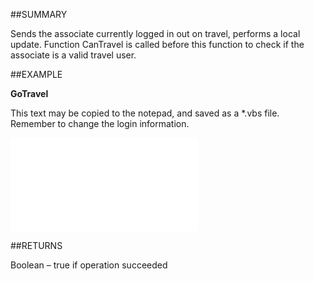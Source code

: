

##SUMMARY

Sends the associate currently logged in out on travel, performs a local update. Function CanTravel is called before this function to check if the associate is a valid travel user.


##EXAMPLE

**GoTravel**

This text may be copied to the notepad, and saved as a *.vbs file. Remember to change the login information.

![](../../Examples/vbs/SOTravelInfoInterface.GoTravel.vbs.txt)




##RETURNS

Boolean – true if operation succeeded



